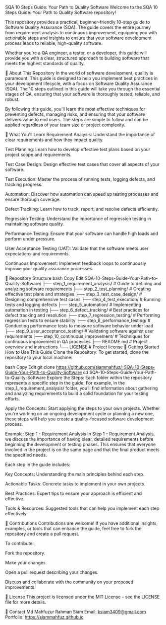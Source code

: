 SQA 10 Steps Guide: Your Path to Quality Software
Welcome to the SQA 10 Steps Guide: Your Path to Quality Software repository!

This repository provides a practical, beginner-friendly 10-step guide to Software Quality Assurance (SQA). The guide covers the entire journey from requirement analysis to continuous improvement, equipping you with actionable steps and insights to ensure that your software development process leads to reliable, high-quality software.

Whether you're a QA engineer, a tester, or a developer, this guide will provide you with a clear, structured approach to building software that meets the highest standards of quality.

📌 About This Repository
In the world of software development, quality is paramount. This guide is designed to help you implement best practices in your development lifecycle, with a focus on Software Quality Assurance (SQA). The 10 steps outlined in this guide will take you through the essential stages of QA, ensuring that your software is thoroughly tested, reliable, and robust.

By following this guide, you'll learn the most effective techniques for preventing defects, managing risks, and ensuring that your software delivers value to end users. The steps are simple to follow and can be applied regardless of your team size or project complexity.

🧠 What You'll Learn
Requirement Analysis: Understand the importance of clear requirements and how they impact quality.

Test Planning: Learn how to develop effective test plans based on your project scope and requirements.

Test Case Design: Design effective test cases that cover all aspects of your software.

Test Execution: Master the process of running tests, logging defects, and tracking progress.

Automation: Discover how automation can speed up testing processes and ensure thorough coverage.

Defect Tracking: Learn how to track, report, and resolve defects efficiently.

Regression Testing: Understand the importance of regression testing in maintaining software quality.

Performance Testing: Ensure that your software can handle high loads and perform under pressure.

User Acceptance Testing (UAT): Validate that the software meets user expectations and requirements.

Continuous Improvement: Implement feedback loops to continuously improve your quality assurance processes.

📂 Repository Structure
bash
Copy
Edit
SQA-10-Steps-Guide-Your-Path-to-Quality-Software/
├── step_1_requirement_analysis/     # Guide to defining and analyzing software requirements
├── step_2_test_planning/            # Creating effective test plans and strategies
├── step_3_test_case_design/         # Designing comprehensive test cases
├── step_4_test_execution/           # Running tests and logging defects
├── step_5_automation/               # Implementing automation in testing
├── step_6_defect_tracking/          # Best practices for defect tracking and resolution
├── step_7_regression_testing/       # Performing regression tests to ensure stability
├── step_8_performance_testing/      # Conducting performance tests to measure software behavior under load
├── step_9_user_acceptance_testing/  # Validating software against user requirements
├── step_10_continuous_improvement/  # Techniques for continuous improvement in QA processes
├── README.md                        # Project overview and instructions
└── LICENSE                          # Project license
🚀 Getting Started
How to Use This Guide
Clone the Repository:
To get started, clone the repository to your local machine:

bash
Copy
Edit
git clone https://github.com/siammahfuz/-SQA-10-Steps-Guide-Your-Path-to-Quality-Software
cd SQA-10-Steps-Guide-Your-Path-to-Quality-Software
Explore the Steps:
Each folder within the repository represents a specific step in the guide. For example, in the step_1_requirement_analysis/ folder, you’ll find information about gathering and analyzing requirements to build a solid foundation for your testing efforts.

Apply the Concepts:
Start applying the steps to your own projects. Whether you're working on an ongoing development cycle or planning a new one, these steps will help you create a quality-focused software development process.

Example: Step 1 - Requirement Analysis
In Step 1 – Requirement Analysis, we discuss the importance of having clear, detailed requirements before beginning the development or testing phases. This ensures that everyone involved in the project is on the same page and that the final product meets the specified needs.

Each step in the guide includes:

Key Concepts: Understanding the main principles behind each step.

Actionable Tasks: Concrete tasks to implement in your own projects.

Best Practices: Expert tips to ensure your approach is efficient and effective.

Tools & Resources: Suggested tools that can help you implement each step effectively.

🙌 Contributions
Contributions are welcome! If you have additional insights, examples, or tools that can enhance the guide, feel free to fork the repository and create a pull request.

To contribute:

Fork the repository.

Make your changes.

Open a pull request describing your changes.

Discuss and collaborate with the community on your proposed improvements.

📄 License
This project is licensed under the MIT License – see the LICENSE file for more details.

💬 Contact
Md Mahfuzur Rahman Siam
Email: ksiam3409@gmail.com
Portfolio: https://siammahfuz.github.io
